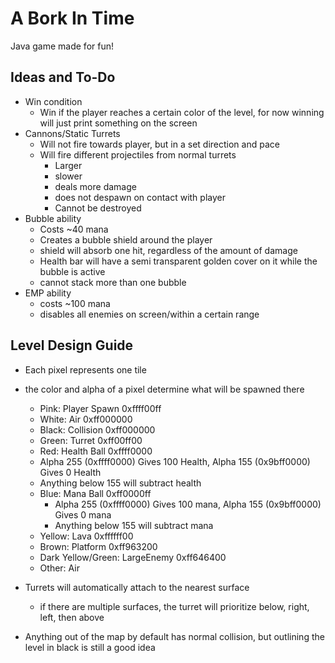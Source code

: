 # A Bork In Time

Java game made for fun!

## Ideas and To-Do

* Win condition
	* Win if the player reaches a certain color of the level, for now winning will just print something on the screen
* Cannons/Static Turrets
	* Will not fire towards player, but in a set direction and pace
	* Will fire different projectiles from normal turrets
		* Larger
		* slower
		* deals more damage
		* does not despawn on contact with player
	    * Cannot be destroyed
* Bubble ability
	* Costs ~40 mana
	* Creates a bubble shield around the player
	* shield will absorb one hit, regardless of the amount of damage
	* Health bar will have a semi transparent golden cover on it while the bubble is active
	* cannot stack more than one bubble
* EMP ability
	 * costs ~100 mana
	* disables all enemies on screen/within a certain range
  
## Level Design Guide

* Each pixel represents one tile
* the color and alpha of a pixel determine what will be spawned there
	* Pink: Player Spawn 0xffff00ff
	* White: Air 0xff000000
	* Black: Collision 0xff000000
	* Green: Turret 0xff00ff00
	* Red: Health Ball 0xffff0000
	* Alpha 255 (0xffff0000) Gives 100 Health, Alpha 155 (0x9bff0000) Gives 0 Health
	 * Anything below 155 will subtract health
	* Blue: Mana Ball 0xff0000ff
		* Alpha 255 (0xffff0000) Gives 100 mana, Alpha 155 (0x9bff0000) Gives 0 mana
		* Anything below 155 will subtract mana
	* Yellow: Lava 0xffffff00
	* Brown: Platform 0xff963200
	* Dark Yellow/Green: LargeEnemy 0xff646400
	* Other: Air 
		
* Turrets will automatically attach to the nearest surface
	* if there are multiple surfaces, the turret will prioritize below, right, left, then above
* Anything out of the map by default has normal collision, but outlining the level in black is still a good idea

